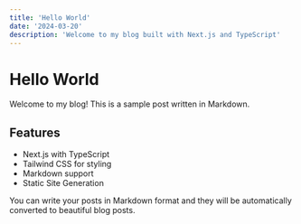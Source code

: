 ```yaml
---
title: 'Hello World'
date: '2024-03-20'
description: 'Welcome to my blog built with Next.js and TypeScript'
---
```


# Hello World

Welcome to my blog! This is a sample post written in Markdown.

## Features

- Next.js with TypeScript
- Tailwind CSS for styling
- Markdown support
- Static Site Generation

You can write your posts in Markdown format and they will be automatically converted to beautiful blog posts. 